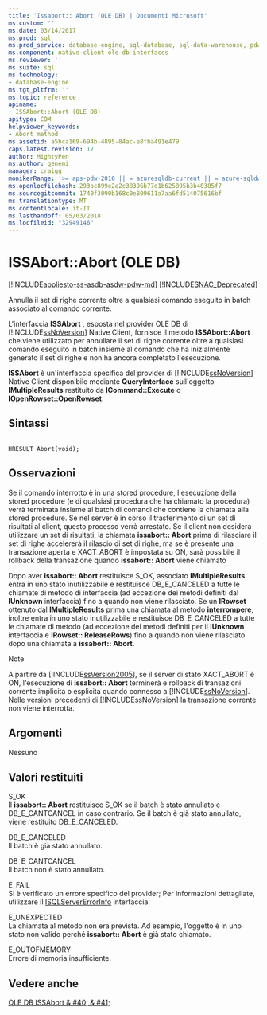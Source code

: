 ```yaml
---
title: 'Issabort:: Abort (OLE DB) | Documenti Microsoft'
ms.custom: ''
ms.date: 03/14/2017
ms.prod: sql
ms.prod_service: database-engine, sql-database, sql-data-warehouse, pdw
ms.component: native-client-ole-db-interfaces
ms.reviewer: ''
ms.suite: sql
ms.technology:
- database-engine
ms.tgt_pltfrm: ''
ms.topic: reference
apiname:
- ISSAbort::Abort (OLE DB)
apitype: COM
helpviewer_keywords:
- Abort method
ms.assetid: a5bca169-694b-4895-84ac-e8fba491e479
caps.latest.revision: 17
author: MightyPen
ms.author: genemi
manager: craigg
monikerRange: '>= aps-pdw-2016 || = azuresqldb-current || = azure-sqldw-latest || >= sql-server-2016 || = sqlallproducts-allversions'
ms.openlocfilehash: 293bc899e2e2c38396b77d1b625895b3b40385f7
ms.sourcegitcommit: 1740f3090b168c0e809611a7aa6fd514075616bf
ms.translationtype: MT
ms.contentlocale: it-IT
ms.lasthandoff: 05/03/2018
ms.locfileid: "32949146"
---
```

# <a name="issabortabort-ole-db"></a>ISSAbort::Abort (OLE DB)
[!INCLUDE[appliesto-ss-asdb-asdw-pdw-md](../../includes/appliesto-ss-asdb-asdw-pdw-md.md)]
[!INCLUDE[SNAC_Deprecated](../../includes/snac-deprecated.md)]

  Annulla il set di righe corrente oltre a qualsiasi comando eseguito in batch associato al comando corrente.  
  
L'interfaccia **ISSAbort** , esposta nel provider OLE DB di [!INCLUDE[ssNoVersion](../../includes/ssnoversion-md.md)] Native Client, fornisce il metodo **ISSAbort::Abort** che viene utilizzato per annullare il set di righe corrente oltre a qualsiasi comando eseguito in batch insieme al comando che ha inizialmente generato il set di righe e non ha ancora completato l'esecuzione.  
  
 **ISSAbort** è un'interfaccia specifica del provider di [!INCLUDE[ssNoVersion](../../includes/ssnoversion-md.md)] Native Client disponibile mediante **QueryInterface** sull'oggetto **IMultipleResults** restituito da **ICommand::Execute** o **IOpenRowset::OpenRowset**.  
  
## <a name="syntax"></a>Sintassi  
  
```  
  
HRESULT Abort(void);  
```  
  
## <a name="remarks"></a>Osservazioni  
 Se il comando interrotto è in una stored procedure, l'esecuzione della stored procedure (e di qualsiasi procedura che ha chiamato la procedura) verrà terminata insieme al batch di comandi che contiene la chiamata alla stored procedure. Se nel server è in corso il trasferimento di un set di risultati al client, questo processo verrà arrestato. Se il client non desidera utilizzare un set di risultati, la chiamata **issabort:: Abort** prima di rilasciare il set di righe accelererà il rilascio di set di righe, ma se è presente una transazione aperta e XACT_ABORT è impostata su ON, sarà possibile il rollback della transazione quando **issabort:: Abort** viene chiamato  
  
 Dopo aver **issabort:: Abort** restituisce S_OK, associato **IMultipleResults** entra in uno stato inutilizzabile e restituisce DB_E_CANCELED a tutte le chiamate di metodo di interfaccia (ad eccezione dei metodi definiti dal **IUnknown** interfaccia) fino a quando non viene rilasciato. Se un **IRowset** ottenuto dal **IMultipleResults** prima una chiamata al metodo **interrompere**, inoltre entra in uno stato inutilizzabile e restituisce DB_E_CANCELED a tutte le chiamate di metodo (ad eccezione dei metodi definiti per il **IUnknown** interfaccia e **IRowset:: ReleaseRows**) fino a quando non viene rilasciato dopo una chiamata a **issabort:: Abort**.  
  
> [!NOTE]  
>  A partire da [!INCLUDE[ssVersion2005](../../includes/ssversion2005-md.md)], se il server di stato XACT_ABORT è ON, l'esecuzione di **issabort:: Abort** terminerà e rollback di transazioni corrente implicita o esplicita quando connesso a [!INCLUDE[ssNoVersion](../../includes/ssnoversion-md.md)]. Nelle versioni precedenti di [!INCLUDE[ssNoVersion](../../includes/ssnoversion-md.md)] la transazione corrente non viene interrotta.  
  
## <a name="arguments"></a>Argomenti  
 Nessuno  
  
## <a name="return-code-values"></a>Valori restituiti  
 S_OK  
 Il **issabort:: Abort** restituisce S_OK se il batch è stato annullato e DB_E_CANTCANCEL in caso contrario. Se il batch è già stato annullato, viene restituito DB_E_CANCELED.  
  
 DB_E_CANCELED  
 Il batch è già stato annullato.  
  
 DB_E_CANTCANCEL  
 Il batch non è stato annullato.  
  
 E_FAIL  
 Si è verificato un errore specifico del provider; Per informazioni dettagliate, utilizzare il [ISQLServerErrorInfo](http://msdn.microsoft.com/library/a8323b5c-686a-4235-a8d2-bda43617b3a1) interfaccia.  
  
 E_UNEXPECTED  
 La chiamata al metodo non era prevista. Ad esempio, l'oggetto è in uno stato non valido perché **issabort:: Abort** è già stato chiamato.  
  
 E_OUTOFMEMORY  
 Errore di memoria insufficiente.  
  
## <a name="see-also"></a>Vedere anche  
 [OLE DB ISSAbort & #40; & #41;](http://msdn.microsoft.com/library/7c4df482-4a83-4da0-802b-3637b507693a)  
  
  
